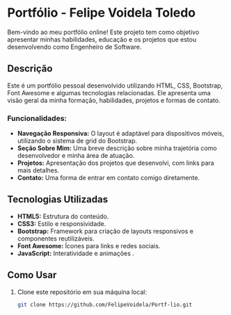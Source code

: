 # Portfólio - Felipe Voidela Toledo

Bem-vindo ao meu portfólio online! Este projeto tem como objetivo apresentar minhas habilidades, educação e os projetos que estou desenvolvendo como Engenheiro de Software. 

## Descrição

Este é um portfólio pessoal desenvolvido utilizando HTML, CSS, Bootstrap, Font Awesome e algumas tecnologias relacionadas. Ele apresenta uma visão geral da minha formação, habilidades, projetos e formas de contato. 

### Funcionalidades:
- **Navegação Responsiva:** O layout é adaptável para dispositivos móveis, utilizando o sistema de grid do Bootstrap.
- **Seção Sobre Mim:** Uma breve descrição sobre minha trajetória como desenvolvedor e minha área de atuação.
- **Projetos:** Apresentação dos projetos que desenvolvi, com links para mais detalhes.
- **Contato:** Uma forma de entrar em contato comigo diretamente.

## Tecnologias Utilizadas

- **HTML5:** Estrutura do conteúdo.
- **CSS3:** Estilo e responsividade.
- **Bootstrap:** Framework para criação de layouts responsivos e componentes reutilizáveis.
- **Font Awesome:** Ícones para links e redes sociais.
- **JavaScript:** Interatividade e animações .

## Como Usar

1. Clone este repositório em sua máquina local:
   ```bash
   git clone https://github.com/FelipeVoidela/Portf-lio.git
